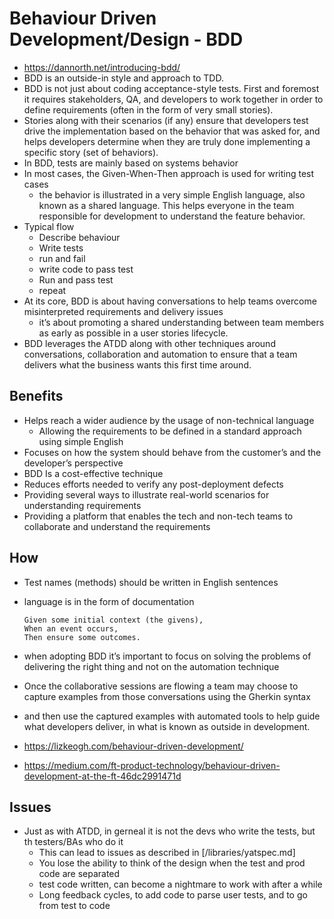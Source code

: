 # Behaviour Driven Development/Design - BDD

- https://dannorth.net/introducing-bdd/
- BDD is an outside-in style and approach to TDD.
- BDD is not just about coding acceptance-style tests. First and foremost it requires stakeholders, QA, and developers to work together in order to define requirements (often in the form of very small stories).
- Stories along with their scenarios (if any) ensure that developers test drive the implementation based on the behavior that was asked for, and helps developers determine when they are truly done implementing a specific story (set of behaviors).
- In BDD, tests are mainly based on systems behavior
- In most cases, the Given-When-Then approach is used for writing test cases
  - the behavior is illustrated in a very simple English language, also known as a shared language. This helps everyone in the team responsible for development to understand the feature behavior.
- Typical flow
  - Describe behaviour
  - Write tests
  - run and fail
  - write code to pass test
  - Run and pass test
  - repeat
- At its core, BDD is about having conversations to help teams overcome misinterpreted requirements and delivery issues
  - it’s about promoting a shared understanding between team members as early as possible in a user stories lifecycle.
- BDD leverages the ATDD along with other techniques around conversations, collaboration and automation to ensure that a team delivers what the business wants this first time around.

## Benefits

- Helps reach a wider audience by the usage of non-technical language
  - Allowing the requirements to be defined in a standard approach using simple English
- Focuses on how the system should behave from the customer’s and the developer’s perspective
- BDD Is a cost-effective technique
- Reduces efforts needed to verify any post-deployment defects
- Providing several ways to illustrate real-world scenarios for understanding requirements
- Providing a platform that enables the tech and non-tech teams to collaborate and understand the requirements

## How

- Test names (methods) should be written in English sentences
- language is in  the form of documentation
  ```
  Given some initial context (the givens),  
  When an event occurs,  
  Then ensure some outcomes.
  ```
- when adopting BDD it’s important to focus on solving the problems of delivering the right thing and not on the automation technique
- Once the collaborative sessions are flowing a team may choose to capture examples from those conversations using the Gherkin syntax
- and then use the captured examples with automated tools to help guide what developers deliver, in what is known as outside in development.

- https://lizkeogh.com/behaviour-driven-development/
- https://medium.com/ft-product-technology/behaviour-driven-development-at-the-ft-46dc2991471d

## Issues

- Just as with ATDD, in gerneal it is not the devs who write the tests, but th testers/BAs who do it
  - This can lead to issues as described in [/libraries/yatspec.md]
  - You lose the ability to think of the design when the test and prod code are separated
  - test code written, can become a nightmare to work with after a while
  - Long feedback cycles, to add code to parse user tests, and to go from test to code
